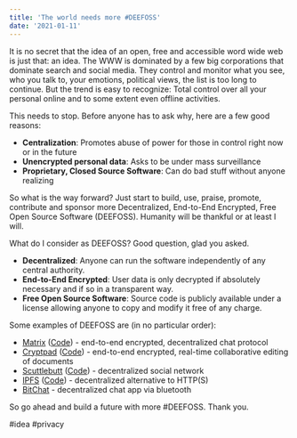 ```yaml
---
title: 'The world needs more #DEEFOSS'
date: '2021-01-11'
---
```

It is no secret that the idea of an open, free and accessible word wide web is just that: an idea. The WWW is dominated by a few big corporations that dominate search and social media. They control and monitor what you see, who you talk to, your emotions, political views, the list is too long to continue. But the trend is easy to recognize: Total control over all your personal online and to some extent even offline activities.

This needs to stop. Before anyone has to ask why, here are a few good reasons:
- **Centralization**: Promotes abuse of power for those in control right now or in the future
- **Unencrypted personal data**: Asks to be under mass surveillance
- **Proprietary, Closed Source Software**: Can do bad stuff without anyone realizing

So what is the way forward? Just start to build, use, praise, promote, contribute and sponsor more Decentralized, End-to-End Encrypted, Free Open Source Software (DEEFOSS). Humanity will be thankful or at least I will.

What do I consider as DEEFOSS? Good question, glad you asked.
- **Decentralized**: Anyone can run the software independently of any central authority.
- **End-to-End Encrypted**: User data is only decrypted if absolutely necessary and if so in a transparent way.
- **Free Open Source Software**: Source code is publicly available under a license allowing anyone to copy and modify it free of any charge.

Some examples of DEEFOSS are (in no particular order):
- [Matrix](https://matrix.org/) ([Code](https://github.com/matrix-org/synapse)) - end-to-end encrypted, decentralized chat protocol
- [Cryptpad](https://cryptpad.fr/) ([Code](https://github.com/xwiki-labs/cryptpad)) - end-to-end encrypted, real-time collaborative editing of documents
- [Scuttlebutt](https://scuttlebutt.nz/) ([Code](https://github.com/ssbc/ssb-server)) - decentralized social network
- [IPFS](https://ipfs.io/) ([Code](https://github.com/ipfs/go-ipfs)) - decentralized alternative to HTTP(S)
- [BitChat](https://bitchat.free/) - decentralized chat app via bluetooth

So go ahead and build a future with more #DEEFOSS. Thank you.

#idea #privacy
